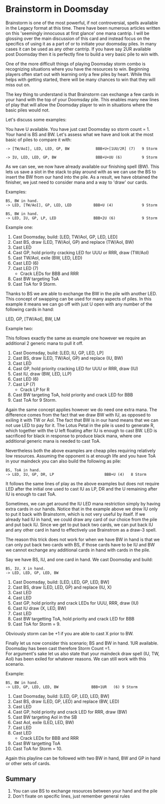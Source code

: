 # Brainstorm in Doomsday

Brainstorm is one of the most powerful, if not controversial, spells available
in the Legacy format at this time. There have been numerous articles written on
this 'seemingly innocuous at first glance' one mana cantrip. I will be glossing
over the main discussion of this card and instead focus on the specifics of
using it as a part of or to initiate your doomsday piles. In many cases it can
be used as any other cantrip. If you have say 2UR available post Doomsday then
it is perfectly fine to build a very basic pile to win with.

One of the more difficult things of playing Doomsday storm combo is recognizing
situations where you have the resources to win. Beginning players often start
out with learning only a few piles by heart. While this helps with getting
started, there will be many chances to win that they will miss out on.

The key thing to understand is that Brainstorm can exchange a few cards in your
hand with the top of your Doomsday pile. This enables many new lines of play
that will allow the Doomsday player to win in situations where the basic piles
would not.

Let's discuss some examples:

You have U available. You have just cast Doomsday so storm count = 1. Your hand
is BS and BW. Let's assess what we have and look at the most basic of piles to
compare it with:

```
-> [TW/AoI], LED, LED, GP, BW            BBB+U+[1UU/2R] (7)   9 Storm

-> IU, LED, LED, GP, BW                  BBB+U+UU (6)         9 Storm
```

As we can see, we now have already available our finishing spell (BW). This lets
us save a slot in the stack to play around with as we can use the BS to insert
the BW from our hand into the pile. As a result, we have obtained the finisher,
we just need to consider mana and a way to 'draw' our cards.

Examples:

```
BS, BW in hand.
-> LED, [TW/AoI], GP, LED, LED          BBB+U (4)             9 Storm

BS, BW in hand.
-> LED, IU, GP, LP, LED                 BBB+2U (6)            9 Storm
```

Example one:

1. Cast Doomsday, build: [LED, TW/AoI, GP, LED, LED]
2. Cast BS, draw (LED, TW/AoI, GP) and replace (TW/AoI, BW)
3. Cast LED
4. Cast GP, hold priority cracking LED for UUU or RRR, draw (TW/AoI)
5. Cast TW/AoI, exile (BW, LED, LED)
6. Cast LED (6)
7. Cast LED (7)
    - Crack LEDs for BBB and RRR
8. Cast BW targeting ToA
9. Cast ToA for 9 Storm.

Thanks to BS we are able to exchange the BW in the pile with another LED. This
concept of swapping can be used for many aspects of piles. In this example it
means we can go off with just U open with any number of the following cards in
hand:

LED, GP, [TW/AoI], BW, LM

Example two:

This follows exactly the same as example one however we require an additional 2
generic mana to pull it off.

1. Cast Doomsday, build: [LED, IU, GP, LED, LP]
2. Cast BS, draw (LED, TW/AoI, GP) and replace (IU, BW)
3. Cast LED
4. Cast GP, hold priority cracking LED for UUU or RRR, draw (IU)
5. Cast IU, draw (BW, LED, LLP)
6. Cast LED (6)
7. Cast LP (7)
    - Crack LP for R
8. Cast BW targeting ToA, hold priority and crack LED for BBB
9. Cast ToA for 9 Storm.

Again the same concept applies however we do need one extra mana. The difference
comes from the fact that we draw BW with IU, as opposed to exiling it with TW or
AoI. The fact that BW is in our hand means that we can not use LED to pay for
it. The Lotus Petal in the pile is used to generate R, which together with the U
left floating after IU is enough to cast BW. LED is sacrificed for black in
response to produce black mana, where one additional generic mana is needed to
cast ToA.

Nevertheless both the above examples are cheap piles requiring relatively low
resources. Assuming the opponent is at enough life and you have ToA in your
maindeck you can also build the following as pile:

```
BS, ToA in hand.
-> LED, IU, GP, DR, LP                       BBB+U (4)   8 Storm
```

It follows the same lines of play as the above examples but does not require LED
after the initial one used to cast IU as LP, DR and the U remaining after IU is
enough to cast ToA.

Sometimes, we can get around the IU LED mana restriction simply by having extra
cards in our hands. Notice that in the example above we drew IU only to put it
back with Brainstorm, which is not very useful by itself. If we already had IU
in hand, we could draw any card of our choice from the pile and put back IU.
Since we get to put back two cards, we can put back IU and any other card in
hand to effectively use Brainstrom as a draw-3 spell.

The reason this trick does not work for when we have BW in hand is that we can
only put back two cards with BS, if those cards have to be IU and BW we cannot
exchange any additional cards in hand with cards in the pile.

Say we have BS, IU, and one card in hand. We cast Doomsday and build:

```
BS, IU, X in hand.
-> LED, LED, GP, LED, BW
```

1. Cast Doomsday, build: [LED, LED, GP, LED, BW]
2. Cast BS, draw (LED, LED, GP) and replace (IU, X)
3. Cast LED
4. Cast LED
5. Cast GP, hold priority and crack LEDs for UUU, RRR, draw (IU)
6. Cast IU draw (X, LED, BW)
7. Cast LED
8. Cast BW targetting ToA, hold priority and crack LED for BBB
9. Cast ToA for Storm = 9.

Obviously storm can be +1 if you are able to cast X prior to BW.

Finally let us now consider this scenario;  BS and BW in hand. 1UR available.
Doomsday has been cast therefore Storm Count =1.  
For argument's sake let us also state that your maindeck draw spell (IU, TW, AoI)
has been exiled for whatever reasons. We can still work with this scenario.

Example:

```
BS, BW in hand.
-> LED, GP, LED, LED, BW               BBB+1UR   (6) 9 Storm
```

1. Cast Doomsday, build: [LED, GP, LED, LED, BW]
2. Cast BS, draw (LED, GP, LED) and replace (BW, LED)
3. Cast LED
4. Cast GP, hold priority and crack LED for RRR, draw (BW)
5. Cast BW targeting AoI in the SB
6. Cast AoI, exile (LED, LED, BW)
7. Cast LED
8. Cast LED
    - Crack LEDs for BBB and RRR
9. Cast BW  targetting ToA
10. Cast ToA for Storm = 10.

Again this playline can be followed with two BW in hand, BW and GP in hand or
other sets of cards.

## Summary

1. You can use BS to exchange resources between your hand and the pile
2. Don't fixate on specific lines, just remember general rules
